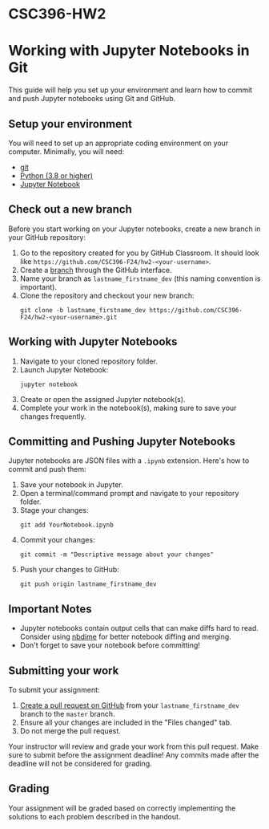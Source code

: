 # CSC396-HW2
# Working with Jupyter Notebooks in Git

This guide will help you set up your environment and learn how to commit and push Jupyter notebooks using Git and GitHub.

## Setup your environment

You will need to set up an appropriate coding environment on your computer. Minimally, you will need:

* [git](https://git-scm.com/downloads/)
* [Python (3.8 or higher)](https://www.python.org/)
* [Jupyter Notebook](https://jupyter.org/install)

## Check out a new branch

Before you start working on your Jupyter notebooks, create a new branch in your GitHub repository:

1. Go to the repository created for you by GitHub Classroom. It should look like `https://github.com/CSC396-F24/hw2-<your-username>`.
2. Create a [branch](https://help.github.com/articles/creating-and-deleting-branches-within-your-repository/) through the GitHub interface.
3. Name your branch as `lastname_firstname_dev` (this naming convention is important).
4. Clone the repository and checkout your new branch:
   ```
   git clone -b lastname_firstname_dev https://github.com/CSC396-F24/hw2-<your-username>.git
   ```

## Working with Jupyter Notebooks

1. Navigate to your cloned repository folder.
2. Launch Jupyter Notebook:
   ```
   jupyter notebook
   ```
3. Create or open the assigned Jupyter notebook(s).
4. Complete your work in the notebook(s), making sure to save your changes frequently.

## Committing and Pushing Jupyter Notebooks

Jupyter notebooks are JSON files with a `.ipynb` extension. Here's how to commit and push them:

1. Save your notebook in Jupyter.
2. Open a terminal/command prompt and navigate to your repository folder.
3. Stage your changes:
   ```
   git add YourNotebook.ipynb
   ```
4. Commit your changes:
   ```
   git commit -m "Descriptive message about your changes"
   ```
5. Push your changes to GitHub:
   ```
   git push origin lastname_firstname_dev
   ```

## Important Notes

- Jupyter notebooks contain output cells that can make diffs hard to read. Consider using [nbdime](https://nbdime.readthedocs.io/) for better notebook diffing and merging.
- Don't forget to save your notebook before committing!

## Submitting your work

To submit your assignment:

1. [Create a pull request on GitHub](https://help.github.com/articles/creating-a-pull-request/#creating-the-pull-request) from your `lastname_firstname_dev` branch to the `master` branch.
2. Ensure all your changes are included in the "Files changed" tab.
3. Do not merge the pull request.

Your instructor will review and grade your work from this pull request. Make sure to submit before the assignment deadline! Any commits made after the deadline will not be considered for grading.

## Grading

Your assignment will be graded based on correctly implementing the solutions to each problem described in the handout.

